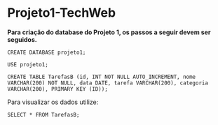 # Projeto1-TechWeb

**Para criação do database do Projeto 1, os passos a seguir devem ser seguidos.**

`CREATE DATABASE projeto1;`

`USE projeto1;`

`CREATE TABLE TarefasB (id, INT NOT NULL AUTO_INCREMENT, nome VARCHAR(200) NOT NULL, data DATE, tarefa VARCHAR(200), categoria VARCHAR(200), PRIMARY KEY (ID));`

Para visualizar os dados utilize:

`SELECT * FROM TarefasB;`
